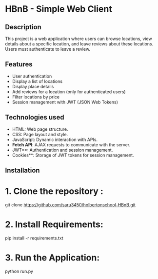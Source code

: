 # HBnB - Simple Web Client 

## Description
This project is a web application where users can browse locations, view details about a specific location, and leave reviews about these locations. Users must authenticate to leave a review.

## Features
- User authentication
- Display a list of locations
- Display place details
- Add reviews for a location (only for authenticated users)
- Filter locations by price
- Session management with JWT (JSON Web Tokens)

## Technologies used
- HTML: Web page structure.
- CSS: Page layout and style.
- JavaScript: Dynamic interaction with APIs.
- **Fetch API**: AJAX requests to communicate with the server.
- JWT**: Authentication and session management.
- Cookies**: Storage of JWT tokens for session management.

## Installation

# 1. Clone the repository :
 git clone https://github.com/saru3450/holbertonschool-HBnB.git

# 2. Install Requirements:
pip install -r requirements.txt

# 3. Run the Application:
python run.py